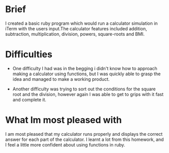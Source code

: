 # Brief

I created a basic ruby program which would run a calculator simulation in iTerm with the users input.The calculator features included addition, subtraction, multiplication, division, powers, square-roots and BMI.

# Difficulties

* One difficulty I had was in the begging i didn't know how to approach making a calculator using functions, but I was quickly able to grasp the idea and managed to make a working product.

* Another difficulty was trying to sort out the conditions for the square root and the division, however again I was able to get to grips with it fast and complete it.

# What Im most pleased with

I am most pleased that my calculator runs properly and displays the correct answer for each part of the calculator.
I learnt a lot from this homework, and I feel a little more confident about using functions in ruby.
